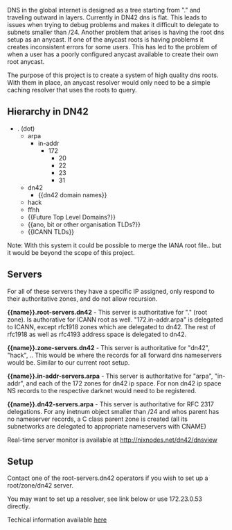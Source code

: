 DNS in the global internet is designed as a tree starting from "." and traveling outward in layers. Currently in DN42 dns is flat. This leads to issues when trying to debug problems and makes it difficult to delegate to subnets smaller than /24. Another problem that arises is having the root dns setup as an anycast. If one of the anycast roots is having problems it creates inconsistent errors for some users. This has led to the problem of when a user has a poorly configured anycast available to create their own root anycast. 

The purpose of this project is to create a system of high quality dns roots. With them in place, an anycast resolver would only need to be a simple caching resolver that uses the roots to query. 

## Hierarchy in DN42

 - . (dot)
   - arpa
     - in-addr
       - 172
           - 20
           - 22
           - 23
           - 31
   - dn42
     - {{dn42 domain names}}
   - hack
   - ffhh
   - {{Future Top Level Domains?}}
   - {{ano, bit or other organisation TLDs?}}
   - {{ICANN TLDs}}

Note: With this system it could be possible to merge the IANA root file.. but it would be beyond the scope of this project. 

## Servers

For all of these servers they have a specific IP assigned, only respond to their authoritative zones, and do not allow recursion. 

**{{name}}.root-servers.dn42** - This server is authoritative for "." (root zone). Is authorative for ICANN root as well. "172.in-addr.arpa" is delegated to ICANN, except rfc1918 zones which are delegated to dn42. The rest of rfc1918 as well as rfc4193 address space is delegated to dn42. 

**{{name}}.zone-servers.dn42** - This server is authoritative for "dn42", "hack", .. This would be where the records for all forward dns nameservers would be. Similar to our current root setup.

**{{name}}.in-addr-servers.arpa** - This server is authoritative for "arpa", "in-addr", and each of the 172 zones for dn42 ip space. For non dn42 ip space NS records to the respective darknet would need to be registered. 

**{{name}}.dn42-servers.arpa** - This server is authoritative for RFC 2317 delegations. For any inetnum object smaller than /24 and whos parent has no nameserver records, a C class parent zone is created (all its subnetworks are delegated to appropriate nameservers with CNAME)

Real-time server monitor is available at http://nixnodes.net/dn42/dnsview

## Setup

Contact one of the root-servers.dn42 operators if you wish to set up a root/zone/dn42 server. 

You may want to set up a resolver, see link below or use 172.23.0.53 directly.

Techical information available [here](https://nixnodes.net/wiki/n/DN42_DNS)
